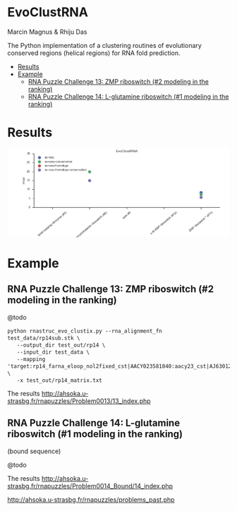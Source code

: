 EvoClustRNA
================================================================================
Marcin Magnus & Rhiju Das

The Python implementation of a clustering routines of evolutionary conserved regions (helical regions) for RNA fold prediction. 

  * [Results](#results)
  * [Example](#example)
    * [RNA Puzzle Challenge 13: ZMP riboswitch (\#2 modeling in the ranking)](#rna-puzzle-challenge-13-zmp-riboswitch-2-modeling-in-the-ranking)
    * [RNA Puzzle Challenge 14: L\-glutamine riboswitch (\#1 modeling in the ranking)](#rna-puzzle-challenge-14-l-glutamine-riboswitch-1-modeling-in-the-ranking)
	
# Results

![@plot here](docs/results.png)

# Example

## RNA Puzzle Challenge 13: ZMP riboswitch (#2 modeling in the ranking)

@todo

    python rnastruc_evo_clustix.py --rna_alignment_fn test_data/rp14sub.stk \
       --output_dir test_out/rp14 \
       --input_dir test_data \
       --mapping 'target:rp14_farna_eloop_nol2fixed_cst|AACY023581040:aacy23_cst|AJ630128:aj63_cst' \
       -x test_out/rp14_matrix.txt

The results <http://ahsoka.u-strasbg.fr/rnapuzzles/Problem0013/13_index.php>

## RNA Puzzle Challenge 14: L-glutamine riboswitch (#1 modeling in the ranking)

(bound sequence)

@todo

The results <http://ahsoka.u-strasbg.fr/rnapuzzles/Problem0014_Bound/14_index.php>

<http://ahsoka.u-strasbg.fr/rnapuzzles/problems_past.php>
